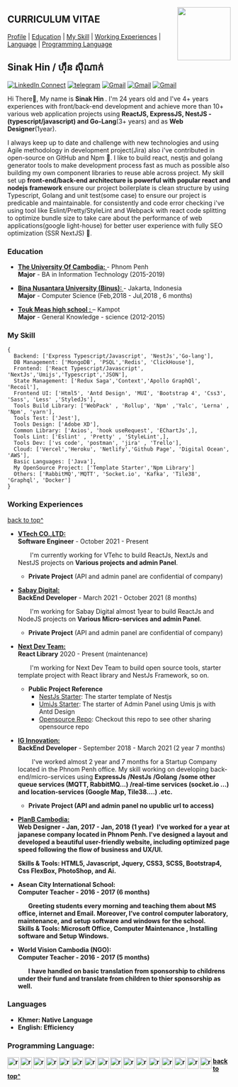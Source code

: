 <!--
### Hi there 👋

**sinakit/README.md** is a ✨ _special_ ✨ repository because its `README.md` (this file) appears on your GitHub profile.

Here are some ideas to get you started:

- 🔭 I’m currently working on ...
- 🌱 I’m currently learning ...
- 👯 I’m looking to collaborate on ...
- 🤔 I’m looking for help with ...
- 💬 Ask me about ...
- 📫 How to reach me: ...
- 😄 Pronouns: ...
- ⚡ Fun fact: ...
-->

<a target="_blank" href="https://github.com/sinakit"><img width="120" align="right" src="https://avatars.githubusercontent.com/u/78096556?s=400&u=d1034a51dd8dad07a3c84e61cfc6e57eb085cb3f&v=4"></a>

<!-- <a style="max-width: 100%;border-radius:50%" target="_blank" href="https://tiny.cc/rupeshjs"><img width="250" align="right" src="https://raw.githubusercontent.com/rimsila/rimsila/main/assets/dev.gif"></a> -->

## CURRICULUM VITAE

[Profile](#) | [Education](#education) | [My Skill](#my-skill) | [Working Experiences](#working-experiences) | [Language](#languages) | [Programming Language](#programming-language)

## Sinak Hin / ​​ហ៊ឹន​ ស៊ីណាក់

[![LinkedIn Connect](https://img.shields.io/badge/%20-Connect-black?color=14171A&labelColor=212121&logo=linkedin&logoColor=ffcc80)](https://www.linkedin.com/in/hin-sinak-18367396/)
[![telegram](https://img.shields.io/badge/Telegram-Chat-black?color=14171A&labelColor=blue&logoColor=ffffff)](https://t.me/hinsiak)
[![Gmail](https://img.shields.io/badge/%20-hin.sinak@gmail.com-black?color=14171A&labelColor=ef5350&logo=gmail&logoColor=ffffff)](mailto:hinsinak@gmail.com?subject=From%20GitHub&cc=rimsila.itc@gmail&body=Hi,%20there.%20Found%20you%20from%20GitHub.)
[![Gmail](https://img.shields.io/badge/Phone-+855_69526433-black?color=14171A&labelColor=blue&logoColor=ffffff)](tel:85569526433)
[![Gmail](https://img.shields.io/badge/Address-Sangkat_Pshar_Derm_Kor_,_Phnom_Penh-black?color=14171A&labelColor=ffcc80&logoColor=ffffff)](https://goo.gl/maps/dQP7hmfbc8xXgzSQA)

Hi There👋, My name is <b>Sinak Hin </b>. I'm 24 years old and I've 4+ years experiences with front/back-end development and achieve more than 10+ various web application projects using <b> ReactJS, ExpressJS, NestJS - (typescript/javascript) and Go-Lang</b>(3+ years) and as <b>Web Designer</b>(1year).

I always keep up to date and challenge with new technologies and using Agile methodology in development project(Jira) also i've contributed in open-source on GitHub and Npm 🔭. I like to build react, nestjs and golang generator tools to make development process fast as much as possible also building my own component libraries to reuse able across project. My skill set up <b>front-end/back-end architecture is powerful with popular react and nodejs framework </b> ensure our project boilerplate is clean structure by using Typescript, Golang and unit test(some case) to ensure our project is predicable and maintainable. for consistently and code error checking i've using tool like Eslint/Pretty/StyleLint and Webpack with react code splitting to optimize bundle size to take care about the performance of web applications(google light-house) for better user experience with fully SEO optimization (SSR NextJS) 🌱.

### Education

- <b><a href="https://uc.edu.kh/" target="_blank" > The University Of Cambodia:
  </a> </b> - Phnom Penh<br>
  <b>Major</b> - BA in Information Technology (2015-2019)

- <b><a href="https://binus.ac.id/" target="_blank" > Bina Nusantara University (Binus):
  </a> </b> - Jakarta, Indonesia<br>
  <b>Major</b> - Computer Science (Feb,2018 - Jul,2018 , 6 months)

- <b><a href="#" target="_blank" > Touk Meas high school :
  </a> </b> – Kampot<br>
  <b>Major</b> - General Knowledge - science (2012-2015)

### My Skill

```tsx
{
  Backend: ['Express Typescript/Javascript', 'NestJs','Go-lang'],
  DB Management: ['MongoDB', 'PSQL','Redis', 'ClickHouse'],
  Frontend: ['React Typescript/Javascript', 'NextJs','Umijs','Typescript','JSON'],
  State Management: ['Redux Saga','Context','Apollo GraphQl', 'Recoil'],
  Frontend UI: ['Html5', 'Antd Design', 'MUI', 'Bootstrap 4', 'Css3', 'Sass', 'Less' ,'StyledJs'],
  Tools Build Library: ['WebPack' , 'Rollup', 'Npm' ,'Yalc', 'Lerna' , 'Npm', 'yarn'],
  Tools Test: ['Jest'],
  Tools Design: ['Adobe XD'],
  Common Library: ['Axios', 'hook useRequest', 'EChartJs',],
  Tools Lint: ['Eslint' , 'Pretty' , 'StyleLint',],
  Tools Dev: ['vs code', 'postman', 'jira' , 'Trello'],
  Cloud: ['Vercel','Heroku', 'Netlify','Github Page', 'Digital Ocean', 'AWS'],
  Basic Languages: ['Java'],
  My OpenSource Project: ['Template Starter','Npm Library']
  Others: ['RabbitMQ','MQTT', 'Socket.io', 'Kafka', 'Tile38', 'Graphql', 'Docker']
}
```

### Working Experiences

[back to top^](#curriculum-vitae)

- <b> <a target="_blank" href="https://www.linkedin.com/company/vtech-co-ltd/" target="_blank" > VTech CO.,LTD:
  </a></b> <br>
  <b>Software Engineer</b> - October 2021 - Present

  &nbsp;&nbsp;&nbsp;&nbsp;&nbsp;&nbsp;&nbsp;I'm currently working for VTehc to build ReactJs, NextJs and NestJS projects on <b>Various projects and admin Panel</b>.
  
  - <b>Private Project</b>  (API and admin panel are confidential of company)
 
- <b> <a target="_blank" href="https://sabay.com.kh/" target="_blank" > Sabay Digital:
  </a></b> <br>
  <b>BackEnd Developer</b> - March 2021 - October 2021 (8 months)

  &nbsp;&nbsp;&nbsp;&nbsp;&nbsp;&nbsp;&nbsp;I'm working for Sabay Digital almost 1year to build ReactJs and NodeJS projects on <b>Various Micro-services and admin Panel</b>.
  
  - <b>Private Project</b>  (API and admin panel are confidential of company)

- <b> <a target="_blank" href="https://github.com/next-dev-team" target="_blank" > Next Dev Team:
  </a></b> <br>
  <b>React Library</b> 2020 - Present (maintenance)

  &nbsp;&nbsp;&nbsp;&nbsp;&nbsp;&nbsp;&nbsp;I'm working for Next Dev Team to build open source tools, starter template project with React library and NestJs Framework, so on.

  - <b>Public Project Reference</b>
    - <a target="_blank" href="https://github.com/next-dev-team/nestjs-next-boilerplate">NestJs Starter</a>: The starter template of Nestjs
    - <a target="_blank" href="https://github.com/next-dev-team/umijs-next-dashboard-boilerplate">UmiJs Starter</a>: The starter of Admin Panel using Umis js with Antd Design
    - <a target="_blank" href="https://github.com/next-dev-team">Opensource Repo</a>: Checkout this repo to see other sharing opensource repo

- <b> <a target="_blank" href="https://www.facebook.com/qwiqkh/" target="_blank" >IG Innovation:
  </a></b> <br>
  <b>BackEnd Developer</b> - September 2018 - March 2021 (2 year 7 months)

  &nbsp;&nbsp;&nbsp;&nbsp;&nbsp;&nbsp;&nbsp; I've worked almost 2 year and 7 months for a Startup Company located in the Phnom Penh office. My skill working on developing back-end/micro-services using <b>ExpressJs</b> <b>/NestJs</b> <b>/Golang</b> <b>/some other queue services (MQTT, RabbitMQ...) <b>/real-time services (socket.io ...)</b> <b> and location-services (Google Map, Tile38....) .etc.</b>
  
  - <b>Private Project</b> (API and admin panel no upublic url to access)

<!-- * -----PlanB---->

- <b> <a target="_blank" href="https://planb-cambodia.com" target="_blank"> PlanB Cambodia:
  </a></b> <br>
  <b>Web Designer</b> - Jan, 2017 - Jan, 2018 (1 year)
  &nbsp;I've worked for a year at japanese company located in Phnom Penh. I've designed a layout and developed a beautiful user-friendly website, including optimized page speed following the
  flow of business and UX/UI.<br/>

  <b>Skills & Tools:</b> HTML5, Javascript, Jquery, CSS3, SCSS, Bootstrap4, Css FlexBox, PhotoShop, and Ai.

- <b>Asean City International School:</b><br>
  <b>Computer Teacher</b> - 2016 - 2017 (6 months)

  &nbsp;&nbsp;&nbsp;&nbsp;&nbsp;&nbsp;&nbsp;Greeting students every morning and teaching them about MS office, internet and Email. Moreover, I’ve control computer laboratory, maintenance, and setup software and windows for the school.<br/>
  <b>Skills & Tools:</b> Microsoft Office, Computer Maintenance , Installing software and Setup
  Windows.
  
- <b>World Vision Cambodia (NGO):</b><br>
  <b>Computer Teacher</b> - 2016 - 2017 (5 months)

  &nbsp;&nbsp;&nbsp;&nbsp;&nbsp;&nbsp;&nbsp;I have handled on basic translation from sponsorship to childrens under their fund and translate from children to thier sponsorship as well.<br/>

### Languages

- <b>Khmer:</b> Native Language
- <b>English:</b> Efficiency

### Programming Language:

<p align="left">

<a href="#" target="_blank" > <img align="left" title="javascript" 
  src="https://raw.githubusercontent.com/rimsila/rimsila/main/assets/javascript.svg" alt="reactnative" width="26px" height="26px"  />
</a>
<a href="#" target="_blank"> <img align="left" title="react native"
  src="https://raw.githubusercontent.com/rimsila/rimsila/main/assets/react-native.svg" alt="reactnative" width="26px" height="26px"  />
</a>
<a href="#" target="_blank"> <img align="left" title="react"
  src="https://raw.githubusercontent.com/rimsila/rimsila/main/assets/react.svg" alt="reactnative" width="26px" height="26px"  />
</a>
<a href="#" target="_blank"> <img align="left"
  src="https://raw.githubusercontent.com/rimsila/rimsila/main/assets/typescript.svg" alt="reactnative" width="26px" height="26px"  />
</a>
<a href="#" target="_blank"> <img align="left" title="redux"
  src="https://raw.githubusercontent.com/rimsila/rimsila/main/assets/redux.svg" alt="reactnative" width="26px" height="26px"  />
</a>
<a href="#" target="_blank"> <img align="left" title="graph"
  src="https://raw.githubusercontent.com/rimsila/rimsila/main/assets/graph.svg" alt="reactnative" width="26px" height="26px"  />
</a>

<a href="#" target="_blank"> <img align="left" title="Sass"
  src="https://raw.githubusercontent.com/rimsila/rimsila/main/assets/Sass.svg" alt="reactnative" width="26px" height="26px"  />
</a>
<a href="#" target="_blank"> <img align="left" title="less"
  src="https://raw.githubusercontent.com/rimsila/rimsila/main/assets/less.svg" alt="reactnative" width="26px" height="26px"  />
</a>

<a href="#" target="_blank"> <img align="left" title="material-ui"
  src="https://raw.githubusercontent.com/rimsila/rimsila/main/assets/material-ui.svg" alt="reactnative" width="26px" height="26px"  />
</a>
<a href="#" target="_blank"> <img align="left" title="antd"
  src="https://raw.githubusercontent.com/rimsila/rimsila/main/assets/antd.svg" alt="reactnative" width="26px" height="26px"  />
</a>
<a href="#" target="_blank"> <img align="left" title="next js"
  src="https://raw.githubusercontent.com/rimsila/rimsila/main/assets/cib-next-js.svg" alt="reactnative" width="26px" height="26px"  />
</a>
<a href="#" target="_blank"> <img align="left" title="Golang"
  src="https://upload.wikimedia.org/wikipedia/commons/0/05/Go_Logo_Blue.svg" alt="reactnative" width="26px" height="26px"  />
</a>

<a href="#" target="_blank"> <img align="left" title="github"
  src="https://raw.githubusercontent.com/rimsila/rimsila/main/assets/github color.svg" alt="reactnative" width="26px" height="26px"  />
</a>
<a href="#" target="_blank"> <img align="left" title="gitlab"
  src="https://raw.githubusercontent.com/rimsila/rimsila/main/assets/gitlab.svg" alt="reactnative" width="26px" height="26px"  />
</a>
<a href="#" target="_blank"> <img align="left" title=" trello"
  src="https://raw.githubusercontent.com/rimsila/rimsila/main/assets/trello.svg" alt="reactnative" width="26px" height="26px"  />
</a>
<a href="#" target="_blank"> <img align="left" title=" jira"
  src="https://raw.githubusercontent.com/rimsila/rimsila/main/assets/jira.svg" alt="reactnative" width="26px" height="26px"  />
</a>

</p>

[back to top^](#curriculum-vitae)
